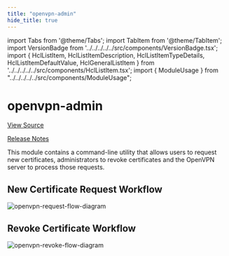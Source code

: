 ```yaml
---
title: "openvpn-admin"
hide_title: true
---
```


import Tabs from '@theme/Tabs';
import TabItem from '@theme/TabItem';
import VersionBadge from '../../../../../src/components/VersionBadge.tsx';
import { HclListItem, HclListItemDescription, HclListItemTypeDetails, HclListItemDefaultValue, HclGeneralListItem } from '../../../../../src/components/HclListItem.tsx';
import { ModuleUsage } from "../../../../../src/components/ModuleUsage";

<VersionBadge repoTitle="Open VPN Package Infrastructure Package" version="0.26.6" lastModifiedVersion="0.26.2"/>

# openvpn-admin

<a href="https://github.com/gruntwork-io/terraform-aws-openvpn/tree/v0.26.6/modules/openvpn-admin" className="link-button" title="View the source code for this module in GitHub.">View Source</a>

<a href="https://github.com/gruntwork-io/terraform-aws-openvpn/releases/tag/v0.26.2" className="link-button" title="Release notes for only versions which impacted this module.">Release Notes</a>

This module contains a command-line utility that allows users to request new certificates, administrators to revoke
certificates and the OpenVPN server to process those requests.

## New Certificate Request Workflow

![openvpn-request-flow-diagram](/img/reference/modules/terraform-aws-openvpn/openvpn-admin/openvpn-request-flow-diagram.svg)

## Revoke Certificate Workflow

![openvpn-revoke-flow-diagram](/img/reference/modules/terraform-aws-openvpn/openvpn-admin/openvpn-revoke-flow-diagram.png)


<!-- ##DOCS-SOURCER-START
{
  "originalSources": [
    "https://github.com/gruntwork-io/terraform-aws-openvpn/tree/v0.26.6/modules/openvpn-admin/readme.md",
    "https://github.com/gruntwork-io/terraform-aws-openvpn/tree/v0.26.6/modules/openvpn-admin/variables.tf",
    "https://github.com/gruntwork-io/terraform-aws-openvpn/tree/v0.26.6/modules/openvpn-admin/outputs.tf"
  ],
  "sourcePlugin": "module-catalog-api",
  "hash": "a15fa14e8bdf9f427881b5fadf463b10"
}
##DOCS-SOURCER-END -->
